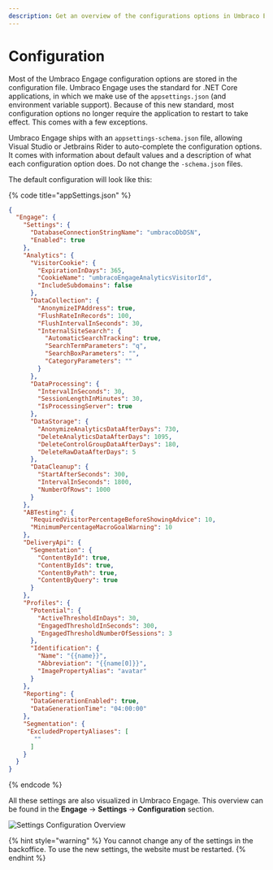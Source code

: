 ```yaml
---
description: Get an overview of the configurations options in Umbraco Engage.
---
```


# Configuration

Most of the Umbraco Engage configuration options are stored in the configuration file. Umbraco Engage uses the standard for .NET Core applications, in which we make use of the `appsettings.json` (and environment variable support). Because of this new standard, most configuration options no longer require the application to restart to take effect. This comes with a few exceptions.

Umbraco Engage ships with an `appsettings-schema.json` file, allowing Visual Studio or Jetbrains Rider to auto-complete the configuration options. It comes with information about default values and a description of what each configuration option does. Do not change the `-schema.json` files.

The default configuration will look like this:

{% code title="appSettings.json" %}
```json
{
  "Engage": {
    "Settings": {
      "DatabaseConnectionStringName": "umbracoDbDSN",
      "Enabled": true
    },
    "Analytics": {
      "VisitorCookie": {
        "ExpirationInDays": 365,
        "CookieName": "umbracoEngageAnalyticsVisitorId",
        "IncludeSubdomains": false
      },
      "DataCollection": {
        "AnonymizeIPAddress": true,
        "FlushRateInRecords": 100,
        "FlushIntervalInSeconds": 30,
        "InternalSiteSearch": {
          "AutomaticSearchTracking": true,
          "SearchTermParameters": "q",
          "SearchBoxParameters": "",
          "CategoryParameters": ""
        }
      },
      "DataProcessing": {
        "IntervalInSeconds": 30,
        "SessionLengthInMinutes": 30,
        "IsProcessingServer": true
      },
      "DataStorage": {
        "AnonymizeAnalyticsDataAfterDays": 730,
        "DeleteAnalyticsDataAfterDays": 1095,
        "DeleteControlGroupDataAfterDays": 180,
        "DeleteRawDataAfterDays": 5
      },
      "DataCleanup": {
        "StartAfterSeconds": 300,
        "IntervalInSeconds": 1800,
        "NumberOfRows": 1000
      }
    },
    "ABTesting": {
      "RequiredVisitorPercentageBeforeShowingAdvice": 10,
      "MinimumPercentageMacroGoalWarning": 10
    },
    "DeliveryApi": {
      "Segmentation": {
        "ContentById": true,
        "ContentByIds": true,
        "ContentByPath": true,
        "ContentByQuery": true
      }
    },
    "Profiles": {
      "Potential": {
        "ActiveThresholdInDays": 30,
        "EngagedThresholdInSeconds": 300,
        "EngagedThresholdNumberOfSessions": 3
      },
      "Identification": {
        "Name": "{{name}}",
        "Abbreviation": "{{name[0]}}",
        "ImagePropertyAlias": "avatar"
      }
    },
    "Reporting": {
      "DataGenerationEnabled": true,
      "DataGenerationTime": "04:00:00"
    },
    "Segmentation": {
     "ExcludedPropertyAliases": [
       ""
      ]
    }
  }
}
```
{% endcode %}

All these settings are also visualized in Umbraco Engage. This overview can be found in the **Engage** -> **Settings** -> **Configuration** section.

![Settings Configuration Overview](../../.gitbook/assets/engage-settings-configuration.png)

{% hint style="warning" %}
You cannot change any of the settings in the backoffice. To use the new settings, the website must be restarted.
{% endhint %}
